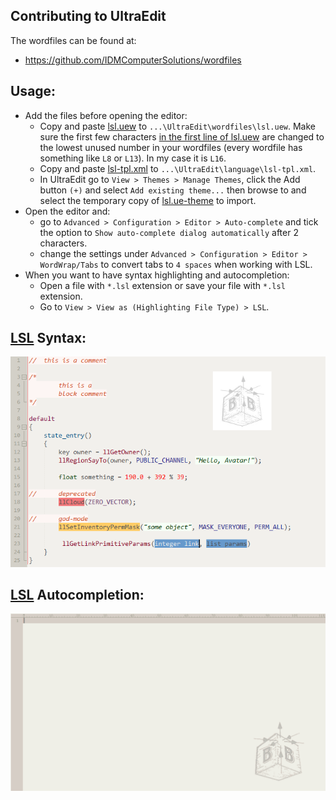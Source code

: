 ## Contributing to UltraEdit

The wordfiles can be found at:

* <https://github.com/IDMComputerSolutions/wordfiles>

## Usage:

* Add the files before opening the editor:
    * Copy and paste [lsl.uew](UltraEdit/wordfiles/lsl.uew) to `...\UltraEdit\wordfiles\lsl.uew`. Make sure the first few characters [in the first line of lsl.uew](UltraEdit/wordfiles/lsl.uew#L1) are changed to the lowest unused number in your wordfiles (every wordfile has something like `L8` or `L13`). In my case it is `L16`.
    * Copy and paste [lsl-tpl.xml](UltraEdit/language/lsl-tpl.xml) to `...\UltraEdit\language\lsl-tpl.xml`.
    * In UltraEdit go to `View > Themes > Manage Themes`, click the Add button `(+)` and select `Add existing theme...` then browse to and select the temporary copy of [lsl.ue-theme](UltraEdit/themes/lsl.ue-theme) to import.
* Open the editor and:
    * go to `Advanced > Configuration > Editor > Auto-complete` and tick the option to `Show auto-complete dialog automatically` after 2 characters.
    * change the settings under `Advanced > Configuration > Editor > WordWrap/Tabs` to convert tabs to `4 spaces` when working with LSL.
* When you want to have syntax highlighting and autocompletion:
    * Open a file with `*.lsl` extension or save your file with `*.lsl` extension.
    * Go to `View > View as (Highlighting File Type) > LSL`.

## [LSL](http://wiki.secondlife.com/wiki/LSL_Portal) Syntax:

![LSL Syntax](_assets/lsl_syntax.png)

## [LSL](http://wiki.secondlife.com/wiki/LSL_Portal) Autocompletion:

![LSL Autocompletion](_assets/lsl_autocompletion.gif)
